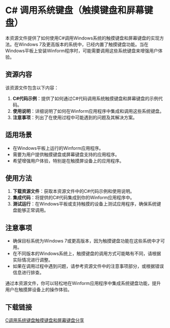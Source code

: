 # C# 调用系统键盘（触摸键盘和屏幕键盘）

本资源文件提供了如何使用C#调用Windows系统的触摸键盘和屏幕键盘的实现方法。在Windows 7及更高版本的系统中，已经内置了触摸键盘功能。当在Windows平板上安装Winform程序时，可能需要调用这些系统键盘来增强用户体验。

## 资源内容

该资源文件包含以下内容：

1. **C#代码示例**：提供了如何通过C#代码调用系统触摸键盘和屏幕键盘的示例代码。
2. **使用说明**：详细说明了如何在Winform应用程序中集成和调用这些系统键盘。
3. **注意事项**：列出了在使用过程中可能遇到的问题及其解决方案。

## 适用场景

- 在Windows平板上运行的Winform应用程序。
- 需要为用户提供触摸键盘或屏幕键盘支持的应用程序。
- 希望增强用户体验，特别是在触摸屏设备上的应用程序。

## 使用方法

1. **下载资源文件**：获取本资源文件中的C#代码示例和使用说明。
2. **集成代码**：将提供的C#代码集成到你的Winform应用程序中。
3. **测试运行**：在Windows平板或支持触摸的设备上测试应用程序，确保系统键盘能够正常调用。

## 注意事项

- 确保目标系统为Windows 7或更高版本，因为触摸键盘功能在这些系统中才可用。
- 在不同版本的Windows系统上，触摸键盘的调用方式可能略有不同，请根据实际情况进行调整。
- 如果在调用过程中遇到问题，请参考资源文件中的注意事项部分，或根据错误信息进行排查。

通过本资源文件，你可以轻松地在Winform应用程序中集成系统键盘功能，提升用户在触摸屏设备上的操作体验。

## 下载链接

[C调用系统键盘触摸键盘和屏幕键盘分享](https://pan.quark.cn/s/0b91019b8716)
